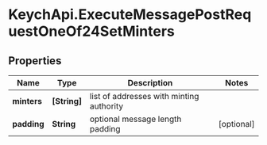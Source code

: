 # KeychApi.ExecuteMessagePostRequestOneOf24SetMinters

## Properties

Name | Type | Description | Notes
------------ | ------------- | ------------- | -------------
**minters** | **[String]** | list of addresses with minting authority | 
**padding** | **String** | optional message length padding | [optional] 


